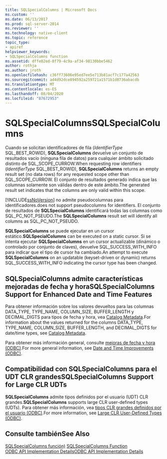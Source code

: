 ```yaml
---
title: SQLSpecialColumns | Microsoft Docs
ms.custom: ''
ms.date: 06/13/2017
ms.prod: sql-server-2014
ms.reviewer: ''
ms.technology: native-client
ms.topic: reference
topic_type:
- apiref
helpviewer_keywords:
- SQLSpecialColumns function
ms.assetid: dffe02ed-8f79-4c9a-af34-98130bbe5462
author: rothja
ms.author: jroth
ms.openlocfilehash: c36ff73606e95ed7ee5e713b81acf7c177a42563
ms.sourcegitcommit: ad4d92dce894592a259721a1571b1d8736abacdb
ms.translationtype: MT
ms.contentlocale: es-ES
ms.lasthandoff: 08/04/2020
ms.locfileid: "87672953"
---
```

# <a name="sqlspecialcolumns"></a><span data-ttu-id="59f04-102">SQLSpecialColumns</span><span class="sxs-lookup"><span data-stu-id="59f04-102">SQLSpecialColumns</span></span>
  <span data-ttu-id="59f04-103">Cuando se solicitan identificadores de fila (*IdentifierType* SQL_BEST_ROWID), **SQLSpecialColumns** devuelve un conjunto de resultados vacío (ninguna fila de datos) para cualquier ámbito solicitado distinto de SQL_SCOPE_CURROW.</span><span class="sxs-lookup"><span data-stu-id="59f04-103">When requesting row identifiers (*IdentifierType* SQL_BEST_ROWID), **SQLSpecialColumns** returns an empty result set (no data rows) for any requested scope other than SQL_SCOPE_CURROW.</span></span> <span data-ttu-id="59f04-104">El conjunto de resultados generado indica que las columnas solamente son válidas dentro de este ámbito.</span><span class="sxs-lookup"><span data-stu-id="59f04-104">The generated result set indicates that the columns are only valid within this scope.</span></span>  
  
 [!INCLUDE[ssNoVersion](../../includes/ssnoversion-md.md)] <span data-ttu-id="59f04-105">no admite pseudocolumnas para identificadores.</span><span class="sxs-lookup"><span data-stu-id="59f04-105">does not support pseudocolumns for identifiers.</span></span> <span data-ttu-id="59f04-106">El conjunto de resultados de **SQLSpecialColumns** identificará todas las columnas como SQL_PC_NOT_PSEUDO.</span><span class="sxs-lookup"><span data-stu-id="59f04-106">The **SQLSpecialColumns** result set will identify all columns as SQL_PC_NOT_PSEUDO.</span></span>  
  
 <span data-ttu-id="59f04-107">**SQLSpecialColumns** se puede ejecutar en un cursor estático.</span><span class="sxs-lookup"><span data-stu-id="59f04-107">**SQLSpecialColumns** can be executed on a static cursor.</span></span> <span data-ttu-id="59f04-108">Si se intenta ejecutar **SQLSpecialColumns** en un cursor actualizable (dinámico o controlado por conjunto de claves), devuelve SQL_SUCCESS_WITH_INFO para indicar que el tipo de cursor ha cambiado.</span><span class="sxs-lookup"><span data-stu-id="59f04-108">An attempt to execute **SQLSpecialColumns** on an updatable (keyset-driven or dynamic) returns SQL_SUCCESS_WITH_INFO indicating the cursor type has been changed.</span></span>  
  
## <a name="sqlspecialcolumns-support-for-enhanced-date-and-time-features"></a><span data-ttu-id="59f04-109">SQLSpecialColumns admite características mejoradas de fecha y hora</span><span class="sxs-lookup"><span data-stu-id="59f04-109">SQLSpecialColumns Support for Enhanced Date and Time Features</span></span>  
 <span data-ttu-id="59f04-110">Para obtener información sobre los valores devueltos para las columnas DATA_TYPE, TYPE_NAME, COLUMN_SIZE, BUFFER_LENGTH y DECIMAL_DIGTS para tipos de fecha y hora, vea [Catalog Metadata](../native-client-odbc-date-time/metadata-catalog.md).</span><span class="sxs-lookup"><span data-stu-id="59f04-110">For information about the values returned for the columns DATA_TYPE, TYPE_NAME, COLUMN_SIZE, BUFFER_LENGTH, and DECIMAL_DIGTS for date/time types, see [Catalog Metadata](../native-client-odbc-date-time/metadata-catalog.md).</span></span>  
  
 <span data-ttu-id="59f04-111">Para obtener más información general, consulte [mejoras de fecha y hora &#40;ODBC&#41;](../native-client-odbc-date-time/date-and-time-improvements-odbc.md).</span><span class="sxs-lookup"><span data-stu-id="59f04-111">For more general information, see [Date and Time Improvements &#40;ODBC&#41;](../native-client-odbc-date-time/date-and-time-improvements-odbc.md).</span></span>  
  
## <a name="sqlspecialcolumns-support-for-large-clr-udts"></a><span data-ttu-id="59f04-112">Compatibilidad con SQLSpecialColumns para el UDT CLR grandes</span><span class="sxs-lookup"><span data-stu-id="59f04-112">SQLSpecialColumns Support for Large CLR UDTs</span></span>  
 <span data-ttu-id="59f04-113">**SQLSpecialColumns** admite tipos definidos por el usuario (UDT) CLR grandes.</span><span class="sxs-lookup"><span data-stu-id="59f04-113">**SQLSpecialColumns** supports large CLR user-defined types (UDTs).</span></span> <span data-ttu-id="59f04-114">Para obtener más información, vea [tipos CLR grandes definidos por el usuario &#40;ODBC&#41;](../native-client/odbc/large-clr-user-defined-types-odbc.md).</span><span class="sxs-lookup"><span data-stu-id="59f04-114">For more information, see [Large CLR User-Defined Types &#40;ODBC&#41;](../native-client/odbc/large-clr-user-defined-types-odbc.md).</span></span>  
  
## <a name="see-also"></a><span data-ttu-id="59f04-115">Consulte también</span><span class="sxs-lookup"><span data-stu-id="59f04-115">See Also</span></span>  
 <span data-ttu-id="59f04-116">[SQLSpecialColumns función)](https://go.microsoft.com/fwlink/?LinkId=59371) </span><span class="sxs-lookup"><span data-stu-id="59f04-116">[SQLSpecialColumns Function](https://go.microsoft.com/fwlink/?LinkId=59371) </span></span>  
 [<span data-ttu-id="59f04-117">ODBC API Implementation Details</span><span class="sxs-lookup"><span data-stu-id="59f04-117">ODBC API Implementation Details</span></span>](odbc-api-implementation-details.md)  
  
  
